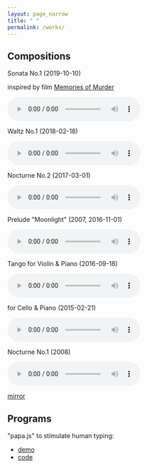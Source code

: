 ```yaml
---
layout: page_narrow
title: " "
permalink: /works/
---
```


## Compositions

Sonata No.1 (2019-10-10)

inspired by film [Memories of Murder](https://www.imdb.com/title/tt0353969/)

<audio controls>
  <source src="{{ site.url }}/assets/20191005_1010_murder.mp3" type="audio/mpeg">
</audio>

Waltz No.1 (2018-02-18)

<audio controls>
  <source src="{{ site.url }}/assets/waltz_1.mp3" type="audio/mpeg">
</audio>

Nocturne No.2 (2017-03-01)

<audio controls>
  <source src="{{ site.url }}/assets/20170301.mp3" type="audio/mpeg">
</audio>

Prelude "Moonlight" (2007, 2016-11-01)

<audio controls>
  <source src="{{ site.url }}/assets/moonlight.mp3" type="audio/mpeg">
</audio>

Tango for Violin & Piano (2016-09-18)

<audio controls>
  <source src="{{ site.url }}/assets/20160918.mp3" type="audio/mpeg">
</audio>

for Cello & Piano (2015-02-21)

<audio controls>
  <source src="{{ site.url }}/assets/20150221.mp3" type="audio/mpeg">
</audio>

Nocturne No.1 (2008)

<audio controls>
  <source src="{{ site.url }}/assets/nocturne.mp3" type="audio/mpeg">
</audio>

[mirror](https://site.douban.com/lzk/)



## Programs

"papa.js" to stimulate human typing: 

- [demo](https://flujoo.github.io/papa.js/)
- [code](https://github.com/flujoo/papa.js)
